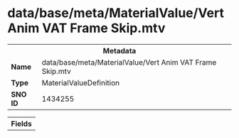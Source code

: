 <h1>data/base/meta/MaterialValue/Vert Anim VAT Frame Skip.mtv</h1><table><tr><th colspan="100%">Metadata</th></tr><tr><td><b>Name</b></td><td>data/base/meta/MaterialValue/Vert Anim VAT Frame Skip.mtv</td></tr><tr><td><b>Type</b></td><td>MaterialValueDefinition</td></tr><tr><td><b>SNO ID</b></td><td>1434255</td></tr></table>

<table><tr><th colspan="100%">Fields</th></tr></table>

